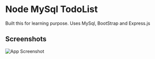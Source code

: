 
# Node MySql TodoList

Built this for learning purpose. Uses MySql, BootStrap and Express.js


## Screenshots

![App Screenshot](https://imgur.com/llJeyyz.jpg)

